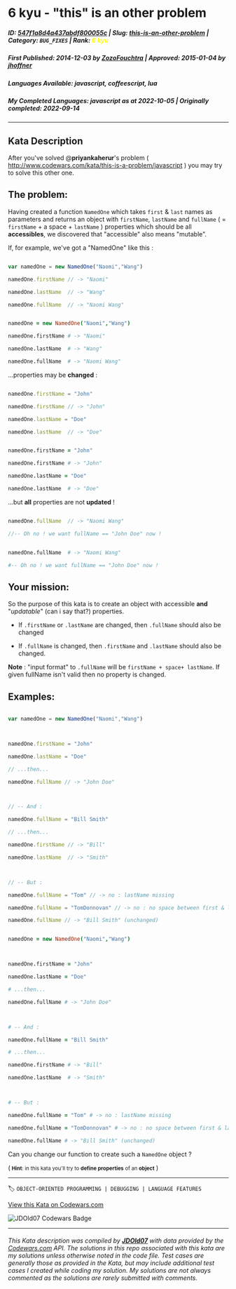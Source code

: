 # 6 kyu - "this" is an other problem

##### **ID**: [547f1a8d4a437abdf800055c](https://www.codewars.com/kata/547f1a8d4a437abdf800055c) | **Slug**: [this-is-an-other-problem](https://www.codewars.com/kata/547f1a8d4a437abdf800055c) | **Category**: `BUG_FIXES` | **Rank**: <span style="color:yellow">6 kyu</span>

##### **First Published**: 2014-12-03 ***by*** [ZozoFouchtra](https://www.codewars.com/users/ZozoFouchtra) | **Approved**: 2015-01-04 ***by*** [jhoffner](https://www.codewars.com/users/jhoffner)

##### **Languages Available**: javascript, coffeescript, lua

##### **My Completed Languages**: javascript ***as at*** 2022-10-05 | **Originally completed**: 2022-09-14

---

## Kata Description


After you've solved @**priyankaherur**'s problem ( http://www.codewars.com/kata/this-is-a-problem/javascript ) you may try to solve this other one.



## The problem:



Having created a function `NamedOne` which takes `first` & `last` names as parameters and returns an object with `firstName`, `lastName` and `fullName` ( = `firstName` + a space + `lastName` ) properties which should be all **accessibles**, we discovered that "accessible" also means "mutable".



If, for example, we've got a "NamedOne" like this :

```javascript

var namedOne = new NamedOne("Naomi","Wang")

namedOne.firstName // -> "Naomi"

namedOne.lastName  // -> "Wang"

namedOne.fullName  // -> "Naomi Wang"

```

```coffeescript

namedOne = new NamedOne("Naomi","Wang")

namedOne.firstName # -> "Naomi"

namedOne.lastName  # -> "Wang"

namedOne.fullName  # -> "Naomi Wang"

```

...properties may be **changed** :

```javascript

namedOne.firstName = "John"

namedOne.firstName // -> "John"

namedOne.lastName = "Doe"

namedOne.lastName  // -> "Doe"

```

```coffeescript

namedOne.firstName = "John"

namedOne.firstName # -> "John"

namedOne.lastName = "Doe"

namedOne.lastName  # -> "Doe"

```

...but **all** properties are not **updated** !



```javascript

namedOne.fullName  // -> "Naomi Wang" 

//-- Oh no ! we want fullName == "John Doe" now !

```

```coffeescript

namedOne.fullName  # -> "Naomi Wang" 

#-- Oh no ! we want fullName == "John Doe" now !

```



## Your mission: 



So the purpose of this kata is to create an object with accessible **and** "_updatable_" (can i say that?) properties.



* If `.firstName` or `.lastName` are changed, then `.fullName` should also be changed

* If `.fullName` is changed, then `.firstName` and `.lastName` should also be changed.



**Note** : "input format" to `.fullName` will be `firstName + space+ lastName`. If given fullName isn't valid then no property is changed.



## Examples:

```javascript

var namedOne = new NamedOne("Naomi","Wang")



namedOne.firstName = "John"

namedOne.lastName = "Doe"

// ...then...

namedOne.fullName // -> "John Doe"



// -- And :

namedOne.fullName = "Bill Smith"

// ...then...

namedOne.firstName // -> "Bill"

namedOne.lastName  // -> "Smith"



// -- But :

namedOne.fullName = "Tom" // -> no : lastName missing

namedOne.fullName = "TomDonnovan" // -> no : no space between first & last names

namedOne.fullName // -> "Bill Smith" (unchanged)

```

```coffeescript

namedOne = new NamedOne("Naomi","Wang")



namedOne.firstName = "John"

namedOne.lastName = "Doe"

# ...then...

namedOne.fullName # -> "John Doe"



# -- And :

namedOne.fullName = "Bill Smith"

# ...then...

namedOne.firstName # -> "Bill"

namedOne.lastName  # -> "Smith"



# -- But :

namedOne.fullName = "Tom" # -> no : lastName missing

namedOne.fullName = "TomDonnovan" # -> no : no space between first & last names

namedOne.fullName # -> "Bill Smith" (unchanged)

```



Can you change our function to create such a `NamedOne` object ?



(<small> **Hint**: in this kata you'll try to **define properties** of an **object**</small> )



---


🏷 `OBJECT-ORIENTED PROGRAMMING | DEBUGGING | LANGUAGE FEATURES`


[View this Kata on Codewars.com](https://www.codewars.com/kata/547f1a8d4a437abdf800055c)

![](https://www.codewars.com/users/jdold07/badges/large "JDOld07 Codewars Badge")

---

###### *This Kata description was compiled by [**JDOld07**](https://tpstech.dev) with data provided by the [Codewars.com](https://www.codewars.com) API.  The solutions in this repo associated with this kata are my solutions unless otherwise noted in the code file.  Test cases are generally those as provided in the Kata, but may include additional test cases I created while coding my solution.  My solutions are not always commented as the solutions are rarely submitted with comments.*
